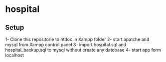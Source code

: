 # hospital
 ## Setup
  1- Clone this repositorie to htdoc in Xampp folder
  2- start apatche and mysql from Xampp control panel
  3- import hospital.sql and hospital_backup.sql to mysql without create any datebase
  4- start app form localhost
